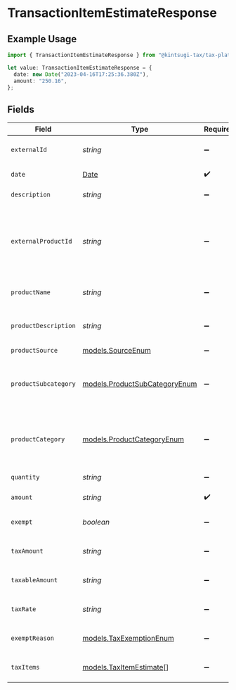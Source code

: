 # TransactionItemEstimateResponse

## Example Usage

```typescript
import { TransactionItemEstimateResponse } from "@kintsugi-tax/tax-platform-sdk/models";

let value: TransactionItemEstimateResponse = {
  date: new Date("2023-04-16T17:25:36.380Z"),
  amount: "250.16",
};
```

## Fields

| Field                                                                                                                             | Type                                                                                                                              | Required                                                                                                                          | Description                                                                                                                       |
| --------------------------------------------------------------------------------------------------------------------------------- | --------------------------------------------------------------------------------------------------------------------------------- | --------------------------------------------------------------------------------------------------------------------------------- | --------------------------------------------------------------------------------------------------------------------------------- |
| `externalId`                                                                                                                      | *string*                                                                                                                          | :heavy_minus_sign:                                                                                                                | A unique identifier for the transaction item.                                                                                     |
| `date`                                                                                                                            | [Date](https://developer.mozilla.org/en-US/docs/Web/JavaScript/Reference/Global_Objects/Date)                                     | :heavy_check_mark:                                                                                                                | The date of the transaction item.                                                                                                 |
| `description`                                                                                                                     | *string*                                                                                                                          | :heavy_minus_sign:                                                                                                                | A description of the item.                                                                                                        |
| `externalProductId`                                                                                                               | *string*                                                                                                                          | :heavy_minus_sign:                                                                                                                | External product identifier. If not found and product_subcategory<br/>        and product_category are not provided, an error occurs. |
| `productName`                                                                                                                     | *string*                                                                                                                          | :heavy_minus_sign:                                                                                                                | Name of the product. Used if creating a new product.                                                                              |
| `productDescription`                                                                                                              | *string*                                                                                                                          | :heavy_minus_sign:                                                                                                                | Description of the product. Used if creating a new product.                                                                       |
| `productSource`                                                                                                                   | [models.SourceEnum](../models/sourceenum.md)                                                                                      | :heavy_minus_sign:                                                                                                                | N/A                                                                                                                               |
| `productSubcategory`                                                                                                              | [models.ProductSubCategoryEnum](../models/productsubcategoryenum.md)                                                              | :heavy_minus_sign:                                                                                                                | Subcategory of the product. Required if product_category is used<br/>        in place of external_product_id.                     |
| `productCategory`                                                                                                                 | [models.ProductCategoryEnum](../models/productcategoryenum.md)                                                                    | :heavy_minus_sign:                                                                                                                | Category of the product. Required if product_subcategory is used<br/>        in place of external_product_id.                     |
| `quantity`                                                                                                                        | *string*                                                                                                                          | :heavy_minus_sign:                                                                                                                | Defaults to 1.0. The quantity of the item.                                                                                        |
| `amount`                                                                                                                          | *string*                                                                                                                          | :heavy_check_mark:                                                                                                                | The total amount of the item.                                                                                                     |
| `exempt`                                                                                                                          | *boolean*                                                                                                                         | :heavy_minus_sign:                                                                                                                | Indicates whether the transaction item is exempt from tax.                                                                        |
| `taxAmount`                                                                                                                       | *string*                                                                                                                          | :heavy_minus_sign:                                                                                                                | The total tax amount for the transaction item.                                                                                    |
| `taxableAmount`                                                                                                                   | *string*                                                                                                                          | :heavy_minus_sign:                                                                                                                | The taxable amount for the transaction item.                                                                                      |
| `taxRate`                                                                                                                         | *string*                                                                                                                          | :heavy_minus_sign:                                                                                                                | The tax rate applied to the transaction item.                                                                                     |
| `exemptReason`                                                                                                                    | [models.TaxExemptionEnum](../models/taxexemptionenum.md)                                                                          | :heavy_minus_sign:                                                                                                                | Reason for exemption, if applicable.                                                                                              |
| `taxItems`                                                                                                                        | [models.TaxItemEstimate](../models/taxitemestimate.md)[]                                                                          | :heavy_minus_sign:                                                                                                                | List of tax items applied to the transaction item.                                                                                |